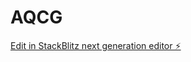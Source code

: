 # AQCG

[Edit in StackBlitz next generation editor ⚡️](https://stackblitz.com/~/github.com/ronaldbao/AQCG)